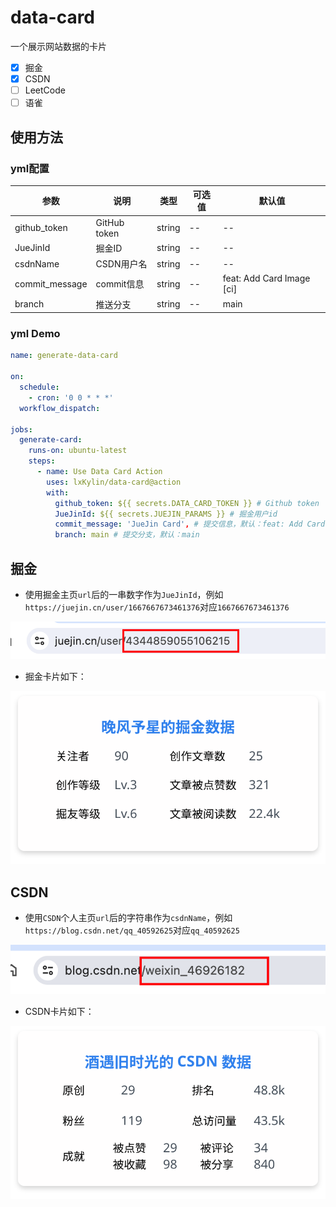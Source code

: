 # data-card
一个展示网站数据的卡片

- [x] 掘金
- [x] CSDN
- [ ] LeetCode
- [ ] 语雀

## 使用方法

### yml配置

| 参数           | 说明         | 类型   | 可选值 | 默认值                    |
| -------------- | ------------ | ------ | ------ | ------------------------- |
| github_token   | GitHub token | string | --     | --                        |  |
| JueJinId       | 掘金ID       | string | --     | --                        |  |
| csdnName       | CSDN用户名   | string | --     | --                        |
| commit_message | commit信息   | string | --     | feat: Add Card Image [ci] |  |
| branch         | 推送分支     | string | --     | main                      |  |

### yml Demo
```yml
name: generate-data-card

on:
  schedule:
    - cron: '0 0 * * *'
  workflow_dispatch:

jobs:
  generate-card:
    runs-on: ubuntu-latest
    steps:
      - name: Use Data Card Action
        uses: lxKylin/data-card@action
        with:
          github_token: ${{ secrets.DATA_CARD_TOKEN }} # Github token
          JueJinId: ${{ secrets.JUEJIN_PARAMS }} # 掘金用户id
          commit_message: 'JueJin Card', # 提交信息，默认：feat: Add Card Image [ci]
          branch: main # 提交分支，默认：main

```

## 掘金

- 使用掘金主页`url`后的一串数字作为`JueJinId`，例如`https://juejin.cn/user/1667667673461376`对应`1667667673461376`

![Alt text](/images/juejin.png)

- 掘金卡片如下：

![掘金数据卡片](./image/juejin-card.svg)

## CSDN

- 使用`CSDN`个人主页`url`后的字符串作为`csdnName`，例如`https://blog.csdn.net/qq_40592625`对应`qq_40592625`

![Alt text](/images/csdn.png)

- CSDN卡片如下：

![CSDN数据卡片](./image/csdn-card.svg)
